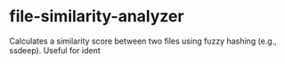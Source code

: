 # file-similarity-analyzer
Calculates a similarity score between two files using fuzzy hashing (e.g., ssdeep). Useful for ident
